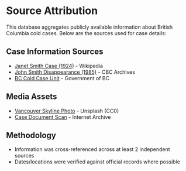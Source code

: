 # Source Attribution

This database aggregates publicly available information about British Columbia cold cases. Below are the sources used for case details:

## Case Information Sources
- [Janet Smith Case (1924)](https://en.wikipedia.org/wiki/Janet_Smith_case) - Wikipedia
- [John Smith Disappearance (1985)](https://www.cbc.ca/...) - CBC Archives
- [BC Cold Case Unit](https://www2.gov.bc.ca/...) - Government of BC

## Media Assets
- [Vancouver Skyline Photo](https://unsplash.com/...) - Unsplash (CC0)
- [Case Document Scan](https://archive.org/...) - Internet Archive

## Methodology
- Information was cross-referenced across at least 2 independent sources
- Dates/locations were verified against official records where possible  